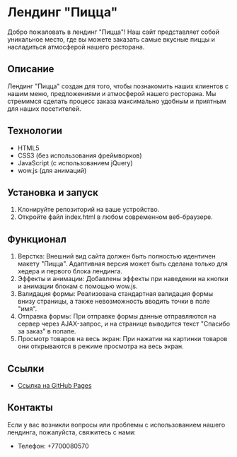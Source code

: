 # Лендинг "Пицца"

Добро пожаловать в лендинг "Пицца"! Наш сайт представляет собой уникальное место, где вы можете заказать самые вкусные пиццы и насладиться атмосферой нашего ресторана.

## Описание

Лендинг "Пицца" создан для того, чтобы познакомить наших клиентов с нашим меню, предложениями и атмосферой нашего ресторана. Мы стремимся сделать процесс заказа максимально удобным и приятным для наших посетителей.

## Технологии

- HTML5
- CSS3 (без использования фреймворков)
- JavaScript (с использованием jQuery)
- wow.js (для анимаций)

## Установка и запуск

1. Клонируйте репозиторий на ваше устройство.
2. Откройте файл index.html в любом современном веб-браузере.

## Функционал

1. Верстка: Внешний вид сайта должен быть полностью идентичен макету "Пицца". Адаптивная версия может быть сделана только для хедера и первого блока лендинга.
2. Эффекты и анимации: Добавлены эффекты при наведении на кнопки и анимации блокам с помощью wow.js.
3. Валидация формы: Реализована стандартная валидация формы внизу страницы, а также невозможность вводить точки в поле "имя".
4. Отправка формы: При отправке формы данные отправляются на сервер через AJAX-запрос, и на странице выводится текст "Спасибо за заказ" в попапе.
5. Просмотр товаров на весь экран: При нажатии на картинки товаров они открываются в режиме просмотра на весь экран.

## Ссылки

- [Ссылка на GitHub Pages](https://example.com)

## Контакты

Если у вас возникли вопросы или проблемы с использованием нашего лендинга, пожалуйста, свяжитесь с нами:

- Телефон: +7700080570
